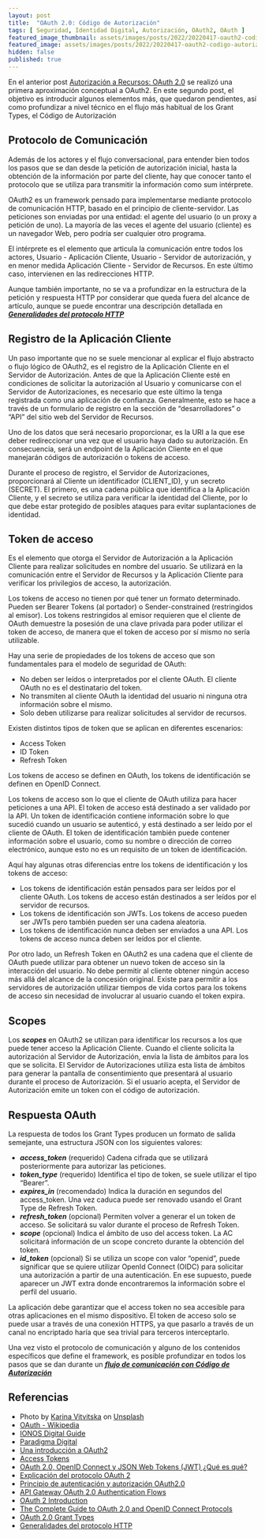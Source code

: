 ```yaml
---
layout: post
title:  "OAuth 2.0: Código de Autorización"
tags: [ Seguridad, Identidad Digital, Autorización, OAuth2, OAuth ]
featured_image_thumbnail: assets/images/posts/2022/20220417-oauth2-codigo-autorizacion/20220414-oauth2-codigo-autorizacion-thumbnail.jpg
featured_image: assets/images/posts/2022/20220417-oauth2-codigo-autorizacion/20220414-oauth2-codigo-autorizacion.jpg
hidden: false
published: true
---
```


En el anterior post [Autorización a Recursos: OAuth 2.0](./oauth2) se realizó una primera aproximación conceptual a OAuth2. En este segundo post, el objetivo es introducir algunos elementos más, que quedaron pendientes, así como profundizar a nivel técnico en el flujo más habitual de los Grant Types, el Código de Autorización

## Protocolo de Comunicación

Además de los actores y el flujo conversacional, para entender bien todos los pasos que se dan desde la petición de autorización inicial, hasta la obtención de la información por parte del cliente, hay que conocer tanto el protocolo que se utiliza para transmitir la información como sum intérprete.

OAuth2 es un framework pensado para implementarse mediante protocolo de comunicación HTTP, basado en el principio de cliente-servidor. Las peticiones son enviadas por una entidad: el agente del usuario (o un proxy a petición de uno). La mayoría de las veces el agente del usuario (cliente) es un navegador Web, pero podría ser cualquier otro programa.

El intérprete es el elemento que articula la comunicación entre todos los actores, Usuario - Aplicación Cliente, Usuario - Servidor de autorización, y en menor medida Aplicación Cliente - Servidor de Recursos. En este último caso, intervienen en las redirecciones HTTP.

Aunque también importante, no se va a profundizar en la estructura de la petición y respuesta HTTP por considerar que queda fuera del alcance de artículo, aunque se puede encontrar una descripción detallada en ***[Generalidades del protocolo HTTP](https://developer.mozilla.org/es/docs/Web/HTTP/Overview)***

## Registro de la Aplicación Cliente

Un paso importante que no se suele mencionar al explicar el flujo abstracto o flujo lógico de OAuth2, es el registro de la Aplicación Cliente en el Servidor de Autorización. Antes de que la Aplicación Cliente esté en condiciones de solicitar la autorización al Usuario y comunicarse con el Servidor de Autorizaciones, es necesario que este último la tenga registrada como una aplicación de confianza. Generalmente, esto se hace a través de un formulario de registro en la sección de “desarrolladores” o “API” del sitio web del Servidor de Recursos.

Uno de los datos que será necesario proporcionar, es la URI a la que ese deber redireccionar una vez que el usuario haya dado su autorización. En consecuencia, será un endpoint de la Aplicación Cliente en el que manejarán códigos de autorización o tokens de acceso.

Durante el proceso de registro, el Servidor de Autorizaciones, proporcionará al Cliente un identificador (CLIENT_ID), y un secreto (SECRET). El primero, es una cadena pública que identifica a la Aplicación Cliente, y el secreto se utiliza para verificar la identidad del Cliente, por lo que debe estar protegido de posibles ataques para evitar suplantaciones de identidad.

## Token de acceso

Es el elemento que otorga el Servidor de Autorización a la Aplicación Cliente para realizar solicitudes en nombre del usuario. Se utilizará en la comunicación entre el Servidor de Recursos y la Aplicación Cliente para verificar los privilegios de acceso, la autorización.

Los tokens de acceso no tienen por qué tener un formato determinado. Pueden ser Bearer Tokens (al portador) o Sender-constrained (restringidos al emisor). Los tokens restringidos al emisor requieren que el cliente de OAuth demuestre la posesión de una clave privada para poder utilizar el token de acceso, de manera que el token de acceso por sí mismo no sería utilizable.

Hay una serie de propiedades de los tokens de acceso que son fundamentales para el modelo de seguridad de OAuth:

* No deben ser leídos o interpretados por el cliente OAuth. El cliente OAuth no es el destinatario del token.
* No transmiten al cliente OAuth la identidad del usuario ni ninguna otra información sobre el mismo.
* Solo deben utilizarse para realizar solicitudes al servidor de recursos.

Existen distintos tipos de token que se aplican en diferentes escenarios:

* Access Token
* ID Token
* Refresh Token

Los tokens de acceso se definen en OAuth, los tokens de identificación se definen en OpenID Connect.

Los tokens de acceso son lo que el cliente de OAuth utiliza para hacer peticiones a una API. El token de acceso está destinado a ser validado por la API. Un token de identificación contiene información sobre lo que sucedió cuando un usuario se autenticó, y está destinado a ser leído por el cliente de OAuth. El token de identificación también puede contener información sobre el usuario, como su nombre o dirección de correo electrónico, aunque esto no es un requisito de un token de identificación.

Aquí hay algunas otras diferencias entre los tokens de identificación y los tokens de acceso:

* Los tokens de identificación están pensados para ser leídos por el cliente OAuth. Los tokens de acceso están destinados a ser leídos por el servidor de recursos.
* Los tokens de identificación son JWTs. Los tokens de acceso pueden ser JWTs pero también pueden ser una cadena aleatoria.
* Los tokens de identificación nunca deben ser enviados a una API. Los tokens de acceso nunca deben ser leídos por el cliente.

Por otro lado, un Refresh Token en OAuth2 es una cadena que el cliente de OAuth puede utilizar para obtener un nuevo token de acceso sin la interacción del usuario. No debe permitir al cliente obtener ningún acceso más allá del alcance de la concesión original. Existe para permitir a los servidores de autorización utilizar tiempos de vida cortos para los tokens de acceso sin necesidad de involucrar al usuario cuando el token expira.

 ## Scopes

Los ***scopes*** en OAuth2 se utilizan para identificar los recursos a los que puede tener acceso la Aplicación Cliente. Cuando el cliente solicita la autorización al Servidor de Autorización, envía la lista de ámbitos para los que se solicita. El Servidor de Autorizaciones utiliza esta lista de ámbitos para generar la pantalla de consentimiento que presentará al usuario durante el proceso de Autorización. Si el usuario acepta, el Servidor de Autorización emite un token con el código de autorización.

## Respuesta OAuth

La respuesta de todos los Grant Types producen un formato de salida semejante, una estructura JSON con los siguientes valores:

* ***access_token*** (requerido) Cadena cifrada que se utilizará posteriormente para autorizar las peticiones.
* ***token_type*** (requerido) Identifica el tipo de token, se suele utilizar el tipo “Bearer”.
* ***expires_in*** (recomendado) Indica la duración en segundos del access_token. Una vez caduca puede ser renovado usando el Grant Type de Refresh Token.
* ***refresh_token*** (opcional) Permiten volver a generar el un token de acceso. Se solicitará su valor durante el proceso de Refresh Token.
* ***scope*** (opcional) Indica el ámbito de uso del access token. La AC solicitará información de un scope concreto durante la obtención del token.
* ***id_token*** (opcional) Si se utiliza un scope con valor “openid”, puede significar que se quiere utilizar OpenId Connect (OIDC) para solicitar una autorización a partir de una autenticación. En ese supuesto, puede aparecer un JWT extra donde encontraremos la información sobre el perfil del usuario.

La aplicación debe garantizar que el access token no sea accesible para otras aplicaciones en el mismo dispositivo. El token de acceso solo se puede usar a través de una conexión HTTPS, ya que pasarlo a través de un canal no encriptado haría que sea trivial para terceros interceptarlo.

Una vez visto el protocolo de comunicación y alguno de los contenidos específicos que define el framework, es posible profundizar en todos los pasos que se dan durante un ***[flujo de comunicación con Código de Autorización](./oauth2-codigo-autorizacion)*** 

## Referencias

* Photo by [Karina Vitvitska](https://unsplash.com/@karinavitvitska) on [Unsplash](https://unsplash.com/)
* [OAuth - Wikipedia](https://es.wikipedia.org/wiki/OAuth)
* [IONOS Digital Guide](https://www.ionos.es/digitalguide/servidores/seguridad/oauth-y-su-version-oauth2/)
* [Paradigma Digital](https://www.paradigmadigital.com/dev/oauth-2-0-equilibrio-y-usabilidad-en-la-securizacion-de-apis/)
* [Una introducción a OAuth2](https://www.digitalocean.com/community/tutorials/una-introduccion-a-oauth-2-es)
* [Access Tokens](https://www.oauth.com/oauth2-servers/access-tokens/)
* [OAuth 2.0, OpenID Connect y JSON Web Tokens (JWT) ¿Qué es qué?](https://www.returngis.net/2019/04/oauth-2-0-openid-connect-y-json-web-tokens-jwt-que-es-que/)
* [Explicación del protocolo OAuth 2](https://programacionymas.com/blog/protocolo-oauth-2)
* [Principio de autenticación y autorización OAuth2.0](https://programmerclick.com/article/31691178110/)
* [API Gateway OAuth 2.0 Authentication Flows](https://docs.oracle.com/cd/E39820_01/doc.11121/gateway_docs/content/oauth_flows.html)
* [OAuth 2 Introduction](https://www.techgeeknext.com/spring-boot-security/oauth2-introduction)
* [The Complete Guide to OAuth 2.0 and OpenID Connect Protocols](https://betterprogramming.pub/the-complete-guide-to-oauth-2-0-and-openid-connect-protocols-35ebc1cbc11a)
* [OAuth 2.0 Grant Types](https://www.developerro.com/2019/03/19/oauth-authentication-grant-types/)
* [Generalidades del protocolo HTTP](https://developer.mozilla.org/es/docs/Web/HTTP/Overview)